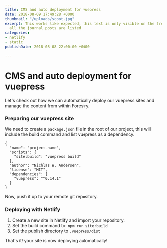 ```yaml
---
title: CMS and auto deployment for vuepress
date: 2018-08-09 17:49:28 +0000
thumbnail: "/uploads/scoot.jpg"
excerpt: This works like expected, this text is only visible on the front page where
  all the journal posts are listed
categories:
- netlify
- static
publishDate: 2018-08-08 22:00:00 +0000

---
```

# CMS and auto deployment for vuepress

Let's check out how we can automatically deploy our vuepress sites and manage the content from within Forestry.

### Preparing our vuepress site

We need to create a `package.json` file in the root of our project, this will include the build command and list vuepress as a dependency.

    {
      "name": "project-name",
      "scripts": {
        "site:build": "vuepress build"
      },
      "author": "Nichlas W. Andersen",
      "license": "MIT",
      "dependencies": {
        "vuepress": "^0.14.1"
      }
    }

Now, push it up to your remote git repository.

### Deploying with Netlify

1. Create a new site in Netlify and import your repository.
2. Set the build command to: `npm run site:build`
3. Set the publish directory to `.vuepress/dist`

That's it! your site is now deploying automatically!